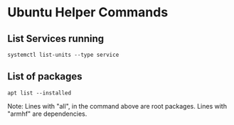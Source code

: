 # Ubuntu Helper Commands 

## List Services running

```
systemctl list-units --type service
```

## List of packages

```
apt list --installed
```

Note: Lines with "all", in the command above are root packages.  Lines with "armhf" are dependencies.

